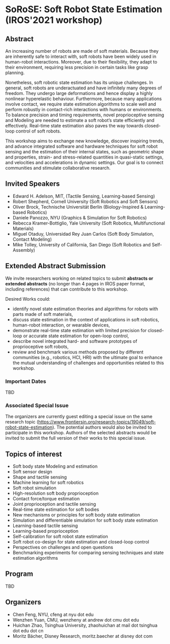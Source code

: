 # SoRoSE: Soft Robot State Estimation (IROS'2021 workshop)

## Abstract
An increasing number of robots are made of soft materials. Because they are inherently safe to interact 
with, soft robots have been widely used in human-robot interactions. Moreover, due to their flexibility, 
they adapt to their environment, requiring less precision in certain tasks like grasp planning.

Nonetheless, soft robotic state estimation has its unique challenges. In general, soft robots are underactuated and have infinitely many degrees of freedom. They undergo large deformations and hence display 
a highly nonlinear hyperelastic behaviour. Furthermore, because many applications involve contact, we 
require state estimation algorithms to scale well and perform robustly in contact-rich interactions with 
humans or environments. To balance precision and timing requirements, novel proprioceptive sensing 
and Modeling are needed to estimate a soft robot’s state efficiently and effectively. Real-time state estimation also paves the way towards closed-loop control of soft robots.

This workshop aims to exchange new knowledge, discover inspiring trends, and advance integrated software and hardware techniques for soft robot sensing and the estimation of their internal states, such as 
geometric shape and properties, strain- and stress-related quantities in quasi-static settings, and velocities and accelerations in dynamic settings. Our goal is to connect communities and stimulate collaborative research.

## Invited Speakers
+ Edward H. Adelson, MIT, (Tactile Sensing, Learning-based Sensing) 
+ Robert Shepherd, Cornell University (Soft Robotics and Soft Sensors) 
+ Oliver Brock, Technische Universität Berlin (Biology-Inspired & Learning-based Robotics) 
+ Daniele Panozzo, NYU (Graphics & Simulation for Soft Robotics) 
+ Rebecca Kramer-Bottiglio, Yale University (Soft Robotics, Multifunctional Materials) 
+ Miguel Otaduy, Universidad Rey Juan Carlos (Soft Body Simulation, Contact Modeling) 
+ Mike Tolley, University of California, San Diego (Soft Robotics and Self-Assembly) 

## Extended Abstract Submission
We invite researchers working on related topics to submit **abstracts or extended abstracts** (no 
longer than 4 pages in IROS paper format, including references) that can contribute to this workshop.

Desired Works could:
+ identify novel state estimation theories and algorithms for robots with parts made of soft materials, 
+ discuss state estimation in the context of applications in soft robotics, human-robot interaction,  or  wearable  devices, 
+ demonstrate  real-time  state  estimation  with  limited  precision for closed-loop or accurate state estimation for open-loop control, 
+ describe novel integrated hard- and software prototypes of proprioceptive soft robots, 
+ review and benchmark various methods proposed by different communities (e.g., robotics, HCI, HRI) with the ultimate goal to enhance the mutual understanding of challenges and opportunities related to this workshop. 

### Important Dates
TBD

### Associated Special Issue
The organizers are currently guest editing a special issue on the 
same research topic (https://www.frontiersin.org/research-topics/19049/soft-robot-state-estimation). 
The potential authors would also be invited to participate in this workshop. 
Authors of the selected abstracts would be invited to submit the full version of their works to this special issue.

## Topics of interest 
+ Soft body state Modeling and estimation 
+ Soft sensor design 
+ Shape and tactile sensing 
+ Machine learning for soft robotics 
+ Soft robot simulation 
+ High-resolution soft body proprioception 
+ Contact force/torque estimation 
+ Joint proprioception and tactile sensing 
+ Real-time state estimation for soft bodies 
+ New mechanisms or principles for soft body state estimation 
+ Simulation and differentiable simulation for soft body state estimation 
+ Learning-based tactile sensing 
+ Learning-based proprioception 
+ Self-calibration for soft robot state estimation 
+ Soft robot co-design for state estimation and closed-loop control 
+ Perspectives on challenges and open questions 
+ Benchmarking experiments for comparing sensing techniques and state estimation algorithms 

## Program
TBD

## Organizers
+ Chen Feng, NYU, cfeng at nyu dot edu 
+ Wenzhen Yuan, CMU, wenzheny at andrew dot cmu dot edu 
+ Huichan Zhao, Tsinghua University, zhaohuichan at mail dot tsinghua dot edu dot cn 
+ Moritz Bächer, Disney Research, moritz.baecher at disney dot com 
